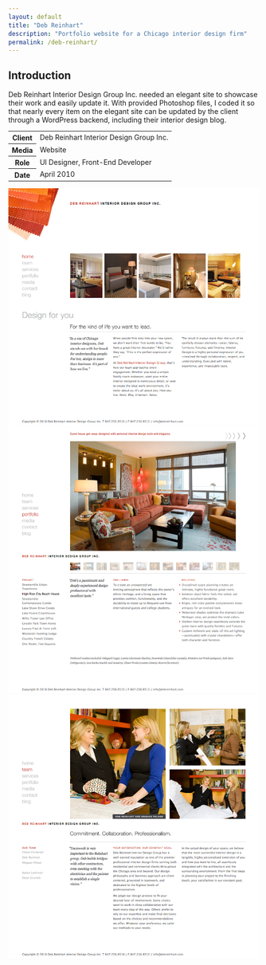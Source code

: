 ```yaml
---
layout: default
title: "Deb Reinhart"
description: "Portfolio website for a Chicago interior design firm"
permalink: /deb-reinhart/
---
```


<section>
	<h2 class="visually-hidden">Introduction</h2>
	<div>
		<p>Deb Reinhart Interior Design Group Inc. needed an elegant site to showcase their work and easily update it. With provided Photoshop files, I coded it so that nearly every item on the elegant site can be updated by the client through a WordPress backend, including their interior design blog.</p>
	</div>
	<div>
		<table>
			<tbody>
				<tr>
					<th>Client</th>
					<td>Deb Reinhart Interior Design Group Inc.</td>
				</tr>
				<tr>
					<th>Media</th>
					<td>Website</td>
				</tr>
				<tr>
					<th>Role</th>
					<td>UI Designer, Front-End Developer</td>
				</tr>
				<tr>
					<th>Date</th>
					<td>April 2010</td>
				</tr>
			</tbody>
		</table>
	</div>
</section>
<section>
	<div class="span-2">
		<img src="/work-item-screens/deb-reinhart-1.png" alt="Deb Reinhart Screenshot 1">
	</div>
	<div>
		<img src="/work-item-screens/deb-reinhart-2.png" alt="Deb Reinhart Screenshot 2">
	</div>
	<div>
		<img src="/work-item-screens/deb-reinhart-3.png" alt="Deb Reinhart Screenshot 3">
	</div>
</section>
